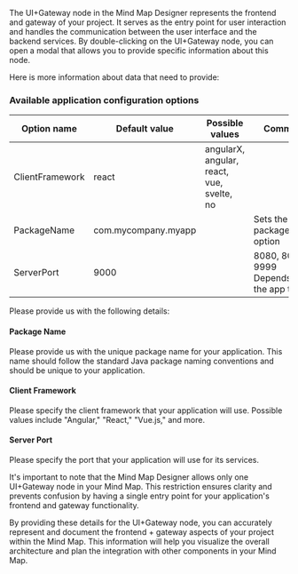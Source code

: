 The UI+Gateway node in the Mind Map Designer represents the frontend and gateway of your project. It serves as the entry point for user interaction and handles the communication between the user interface and the backend services. By double-clicking on the UI+Gateway node, you can open a modal that allows you to provide specific information about this node.

Here is more information about data that need to provide:

### Available application configuration options

|Option name | Default value | Possible values | Comment |
| --- | --- | --- | --- |
| ClientFramework | react | angularX, angular, react, vue, svelte, no |  |
| PackageName | com.mycompany.myapp |  | Sets the packageFolder option |
| ServerPort | 9000 |  | 8080, 8081 or 9999 Depends on the app type |

Please provide us with the following details:
#### Package Name
Please provide us with the unique package name for your application. This name should follow the standard Java package naming conventions and should be unique to your application.
#### Client Framework
Please specify the client framework that your application will use. Possible values include "Angular," "React," "Vue.js," and more.
#### Server Port
Please specify the port that your application will use for its services.

It's important to note that the Mind Map Designer allows only one UI+Gateway node in your Mind Map. This restriction ensures clarity and prevents confusion by having a single entry point for your application's frontend and gateway functionality.

By providing these details for the UI+Gateway node, you can accurately represent and document the frontend + gateway aspects of your project within the Mind Map. This information will help you visualize the overall architecture and plan the integration with other components in your Mind Map.